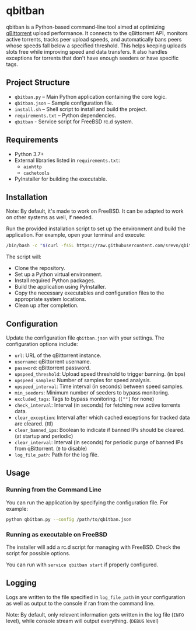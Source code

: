 # qbitban

qbitban is a Python-based command-line tool aimed at optimizing [qBittorrent](https://github.com/qbittorrent/qBittorrent) upload performance. It connects to the qBittorrent API, monitors active torrents, tracks peer upload speeds, and automatically bans peers whose speeds fall below a specified threshold. This helps keeping uploads slots free while improving speed and data transfers. It also handles exceptions for torrents that don't have enough seeders or have specific tags.

## Project Structure

- `qbitban.py` – Main Python application containing the core logic.
- `qbitban.json` – Sample configuration file.
- `install.sh` – Shell script to install and build the project.
- `requirements.txt` – Python dependencies.
- `qbitban` - Service script for FreeBSD rc.d system.

## Requirements

- Python 3.7+
- External libraries listed in `requirements.txt`:
  - `aiohttp`
  - `cachetools`
- PyInstaller for building the executable.

## Installation

Note: By default, it's made to work on FreeBSD. It can be adapted to work on other systems as well, if needed.

Run the provided installation script to set up the environment and build the application. For example, open your terminal and execute:

```sh
/bin/bash -c "$(curl -fsSL https://raw.githubusercontent.com/srevn/qbitban/refs/heads/main/install.sh)"
```

The script will:
- Clone the repository.
- Set up a Python virtual environment.
- Install required Python packages.
- Build the application using PyInstaller.
- Copy the necessary executables and configuration files to the appropriate system locations.
- Clean up after completion.

## Configuration

Update the configuration file `qbitban.json` with your settings. The configuration options include:

- `url`: URL of the qBittorrent instance.
- `username`: qBittorrent username.
- `password`: qBittorrent password.
- `upspeed_threshold`: Upload speed threshold to trigger banning. (in bps)
- `upspeed_samples`: Number of samples for speed analysis.
- `upspeed_interval`: Time interval (in seconds) between speed samples.
- `min_seeders`: Minimum number of seeders to bypass monitoring.
- `excluded_tags`: Tags to bypass monitoring. (`[""]` for none)
- `check_interval`: Interval (in seconds) for fetching new active torrents data.
- `clear_exception`: Interval after which cached exceptions for tracked data are cleared. (ttl)
- `clear_banned_ips`: Boolean to indicate if banned IPs should be cleared. (at startup and periodic)
- `clear_interval`: Interval (in seconds) for periodic purge of banned IPs from qBittorrent. (`0` to disable)
- `log_file_path`: Path for the log file.

## Usage

### Running from the Command Line

You can run the application by specifying the configuration file. For example:

```sh
python qbitban.py --config /path/to/qbitban.json
```

### Running as executable on FreeBSD

The installer will add a rc.d script for managing with FreeBSD. Check the script for possible options.

You can run with `service qbitban start` if properly configured.

## Logging

Logs are written to the file specified in `log_file_path` in your configuration as well as output to the console if ran from the command line.

Note: By default, only relevent information gets written in the log file (`INFO` level), while console stream will output everything. (`DEBUG` level)
